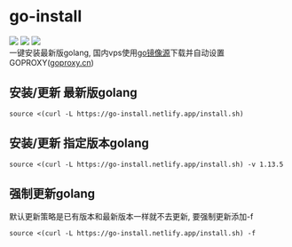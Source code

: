 # go-install
![](https://img.shields.io/github/stars/Jrohy/go-install.svg)
![](https://img.shields.io/github/forks/Jrohy/go-install.svg) 
![](https://img.shields.io/github/license/Jrohy/go-install.svg)  
一键安装最新版golang, 国内vps使用[go镜像源](https://gomirrors.org/)下载并自动设置GOPROXY([goproxy.cn](https://goproxy.cn))

## 安装/更新 最新版golang
```
source <(curl -L https://go-install.netlify.app/install.sh)
```

## 安装/更新 指定版本golang
```
source <(curl -L https://go-install.netlify.app/install.sh) -v 1.13.5
``` 

## 强制更新golang
默认更新策略是已有版本和最新版本一样就不去更新, 要强制更新添加-f
```
source <(curl -L https://go-install.netlify.app/install.sh) -f
```
